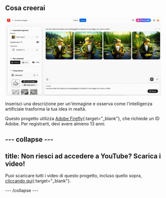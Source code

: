 ## Cosa creerai

![Quattro diverse immagini generate dall'intelligenza artificiale di una rana che indossa uno smoking. Lo sfondo è uno stagno con delle ninfee.](images/whatyouwillmake.png)

Inserisci una descrizione per un'immagine e osserva come l'intelligenza artificiale trasforma la tua idea in realtà.

Questo progetto utilizza [Adobe Firefly](https://firefly.adobe.com/){:target="_blank"}, che richiede un ID Adobe. Per registrarti, devi avere almeno 13 anni.

## --- collapse ---

## title: Non riesci ad accedere a YouTube? Scarica i video!

Puoi scaricare tutti i video di questo progetto, incluso quello sopra, [cliccando qui](https://rpf.io/p/en/ai-image-go){:target="_blank"}.

\--- /collapse ---